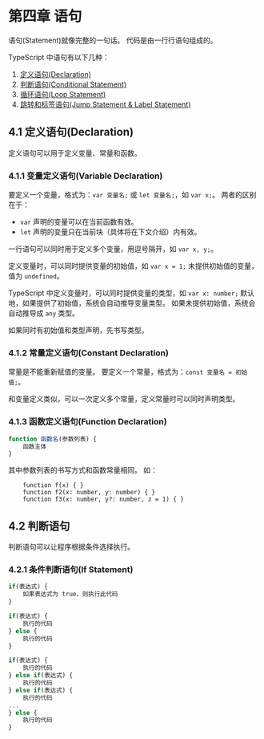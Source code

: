 ﻿第四章 语句
========================================================
语句(Statement)就像完整的一句话。
代码是由一行行语句组成的。

TypeScript 中语句有以下几种：

1. [定义语句(Declaration)](#41定义语句Declaration)
2. [判断语句(Conditional Statement)](#42判断语句ConditionalStatement)
3. [循环语句(Loop Statement)](#43循环语句LoopStatement)
4. [跳转和标签语句(Jump Statement & Label Statement)](#44跳转和标签语句JumpStatementLabelStatement)

4.1 定义语句(Declaration)
--------------------------------------------------------
定义语句可以用于定义变量、常量和函数。

### 4.1.1 变量定义语句(Variable Declaration)
要定义一个变量，格式为：`var 变量名;` 或 `let 变量名;`，如 `var x;`。
两者的区别在于：
- `var` 声明的变量可以在当前函数有效。
- `let` 声明的变量只在当前块（具体将在下文介绍）内有效。

一行语句可以同时用于定义多个变量，用逗号隔开，如 `var x, y;`。

定义变量时，可以同时提供变量的初始值，如 `var x = 1;`
未提供初始值的变量，值为 `undefined`。

TypeScript 中定义变量时，可以同时提供变量的类型，如 `var x: number;`
默认地，如果提供了初始值，系统会自动推导变量类型。
如果未提供初始值，系统会自动推导成 `any` 类型。

如果同时有初始值和类型声明，先书写类型。

### 4.1.2 常量定义语句(Constant Declaration)
常量是不能重新赋值的变量。
要定义一个常量，格式为：`const 变量名 = 初始值;`。

和变量定义类似，可以一次定义多个常量，定义常量时可以同时声明类型。

### 4.1.3 函数定义语句(Function Declaration)
```js
function 函数名(参数列表) {
    函数主体
}
```
其中参数列表的书写方式和函数常量相同。
如：

```
    function f(x) { }
    function f2(x: number, y: number) { }
    function f3(x: number, y?: number, z = 1) { }
```

4.2 判断语句
--------------------------------------------------------
判断语句可以让程序根据条件选择执行。

### 4.2.1 条件判断语句(If Statement)
```js
if(表达式) {
    如果表达式为 true，则执行此代码
}
```
```js
if(表达式) {
    执行的代码
} else {
    执行的代码
}
```
```js
if(表达式) {
    执行的代码
} else if(表达式) {
    执行的代码
} else if(表达式) {
    执行的代码
...
} else {
    执行的代码
}
```
